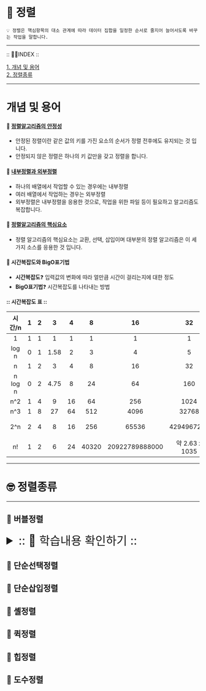 
# 🏁 정렬
    💡 정렬은 핵심항목의 대소 관계에 따라 데이터 집합을 일정한 순서로 줄지어 늘어서도록 바꾸는 작업을 말합니다.
---

:: ☝🏻INDEX ::

[1. 개념 및 용어](#개념-및-용어)</br>
[2. 정렬종류](#정렬종류)</br>

---

# 개념 및 용어

#### 📌 <u>정렬알고리즘의 안정성</u>
- 안정된 정렬이란 같은 값의 키를 가진 요소의 순서가 정렬 전후에도 유지되는 것 입니다.
- 안정되지 않은 정렬은 하나의 키 값만을 갖고 정렬을 합니다.
#### 📌 <u>내부정렬과 외부정렬</u>
- 하나의 배열에서 작업할 수 있는 경우에는 내부정렬
- 여러 배열에서 작업하는 경우는 외부정렬
- 외부정렬은 내부정렬을 응용한 것으로, 작업을 위한 파일 등이 필요하고 알고리즘도 복잡합니다.
#### 📌 <u>정렬알고리즘의 핵심요소</u>
- 정렬 알고리즘의 핵심요소는 교환, 선택, 삽입이며 대부분의 정렬 알고리즘은 이 세가지 소스를 응용한 것 입니다.

#### 📌 시간복잡도와 BigO표기법
- **시간복잡도**❓ 입력값의 변화에 따라 얼만큼 시간이 걸리는지에 대한 정도
- **BigO표기법**❓ 시간복잡도를 나타내는 방법<br>

**:: 시간복잡도 표 ::**</br>

|  시간/n   |  1  |  2  |  3   |  4   |   8   |        16         |          32           |           64           |          1000          |
|:-------:|:---:|:---:|:----:|:----:|:-----:|:-----------------:|:---------------------:|:----------------------:|:----------------------:|
|    1    |  1  |  1  |  1   |  1   |   1   |         1         |           1           |           1            |           1            |
|  log n  |  0  |  1  | 1.58 |  2   |   3   |         4         |           5           |           6            |          9.97          |
|    n    |  1  |  2  |  3   |  4   |   8   |        16         |          32           |           64           |          1000          |
| n log n |  0  |  2  | 4.75 |  8   |  24   |        64         |          160          |          384           |          9966          |
|   n^2   |  1  |  4  |  9   |  16  |  64   |        256        |         1024          |          4096          |        1000000         |
|   n^3   |  1  |  8  |  27  |  64  |  512  |       4096        |         32768         |         262144         |       1000000000       |
|   2^n   |  2  |  4  |  8   |  16  |  256  |       65536       |      4294967296       |        약 1844경         |     약 1.07 x 10301     |
|   n!    |  1  |  2  |  6   |  24  | 40320 |  20922789888000   |     약 2.63 x 1035     |     약 1.27 x 1089      |    약 4.02 x 102567     |

---
# 🤓 정렬종류

---

## 📌 버블정렬
<details>
<summary style="font-size: 30px">:: 👀 학습내용 확인하기 :: </summary>
<div markdown="1">

---
<h2>📌 정렬</h2>



> ❗️ 선택정렬
>>- 제자리정렬 알고리즘
>>- 단순하게 사용할 수 있다.
>>- 메모리 효율이 좋다
>>- O(n^2)
>>- 방법
>>>1. 주어진 리스트 중 최소값을 찾는다</br>
>>>2. 그 값을 맨앞의 위치한 값과 교체
>>>3. 맨처음 위치를 뺀 나머지 리스트를 같은 방법으로 교체

> ❗ 버블정렬
>>-   O(n^2)
>>-   방법
>>>1. 서로 인접한 두원소 크기를 검사한다.
>>>2. 인접한 두수를 계속 비교해 가장 큰 자료가 맨뒤로 가도록 한다.

> ❗거품정렬
>>- 단순하기 때문에 자주사용된다
>>- 원소의 이동이 거품이 수면으로 올라오는 듯한 모습


</div>
</details>

## 📌 단순선택정렬
## 📌 단순삽입정렬
## 📌 셸정렬
## 📌 퀵정렬
## 📌 힙정렬
## 📌 도수정렬
